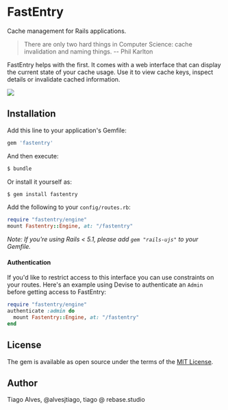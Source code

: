 # FastEntry
Cache management for Rails applications.

> There are only two hard things in Computer Science: cache invalidation and naming things.
> -- Phil Karlton

FastEntry helps with the first. It comes with a web interface that can display the current state of your cache usage. Use it to view cache keys, inspect details or invalidate cached information.

![](https://user-images.githubusercontent.com/407470/52439845-d8ecff80-2b1c-11e9-8cdb-8c2323585583.png)

## Installation
Add this line to your application's Gemfile:

```ruby
gem 'fastentry'
```

And then execute:
```bash
$ bundle
```

Or install it yourself as:
```bash
$ gem install fastentry
```

Add the following to your `config/routes.rb`:

```ruby
require "fastentry/engine"
mount Fastentry::Engine, at: "/fastentry"
```

_Note: If you're using Rails < 5.1, please add `gem "rails-ujs"` to your Gemfile._

#### Authentication

If you'd like to restrict access to this interface you can use constraints on your routes. Here's an example using Devise to authenticate an `Admin` before getting access to FastEntry:

```ruby
require "fastentry/engine"
authenticate :admin do
  mount Fastentry::Engine, at: "/fastentry"
end
```

## License
The gem is available as open source under the terms of the [MIT License](https://opensource.org/licenses/MIT).

## Author
Tiago Alves, @alvesjtiago, tiago @ rebase.studio
